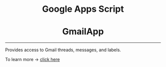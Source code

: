 <h1 align="center">Google Apps Script</h1>

<h1 align="center">GmailApp</h1>
<hr>

<p>Provides access to Gmail threads, messages, and labels.</p>

<p>To learn more ->
<a href="https://developers.google.com/apps-script/reference/gmail/gmail-app">click here</a>
</p>

